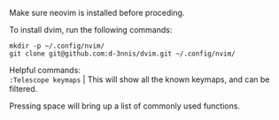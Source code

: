Make sure neovim is installed before proceding.

To install dvim, run the following commands:

```
mkdir -p ~/.config/nvim/
git clone git@github.com:d-3nnis/dvim.git ~/.config/nvim/
```

Helpful commands: \
`:Telescope keymaps` | This will show all the known keymaps, and can be filtered. 

Pressing space will bring up a list of commonly used functions.
